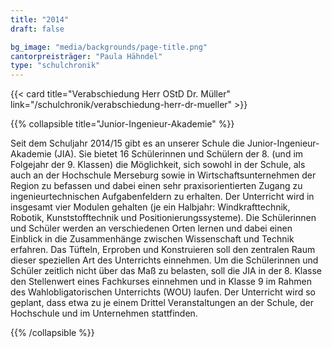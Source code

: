```yaml
---
title: "2014"
draft: false

bg_image: "media/backgrounds/page-title.png"
cantorpreisträger: "Paula Hähndel"
type: "schulchronik"
---
```


{{< card title="Verabschiedung Herr OStD Dr. Müller" link="/schulchronik/verabschiedung-herr-dr-mueller" >}}

{{% collapsible  title="Junior-Ingenieur-Akademie" %}}

Seit dem Schuljahr 2014/15 gibt es an unserer Schule die Junior-Ingenieur-Akademie (JIA). Sie bietet 16 Schülerinnen und Schülern der 8. (und im Folgejahr der 9. Klassen) die Möglichkeit, sich sowohl in der Schule, als auch an der Hochschule Merseburg sowie in Wirtschaftsunternehmen der Region zu befassen und dabei einen sehr praxisorientierten Zugang zu ingenieurtechnischen Aufgabenfeldern zu erhalten. Der Unterricht wird in insgesamt vier Modulen gehalten (je ein Halbjahr: Windkrafttechnik, Robotik, Kunststofftechnik und Positionierungssysteme). Die Schülerinnen und Schüler werden an verschiedenen Orten lernen und dabei einen Einblick in die Zusammenhänge zwischen Wissenschaft und Technik erfahren. Das Tüfteln, Erproben und Konstruieren soll den zentralen Raum dieser speziellen Art des Unterrichts einnehmen. Um die Schülerinnen und Schüler zeitlich nicht über das Maß zu belasten, soll die JIA in der 8. Klasse den Stellenwert eines Fachkurses einnehmen und in Klasse 9 im Rahmen des Wahlobligatorischen Unterrichts (WOU) laufen. Der Unterricht wird so geplant, dass etwa zu je einem Drittel Veranstaltungen an der Schule, der Hochschule und im Unternehmen stattfinden.

{{% /collapsible %}}
